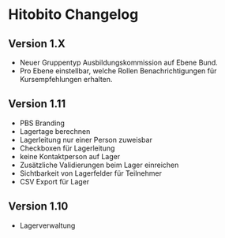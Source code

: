 # Hitobito Changelog

## Version 1.X

*   Neuer Gruppentyp Ausbildungskommission auf Ebene Bund.
*   Pro Ebene einstellbar, welche Rollen Benachrichtigungen für Kursempfehlungen erhalten.

## Version 1.11

*   PBS Branding
*   Lagertage berechnen
*   Lagerleitung nur einer Person zuweisbar
*   Checkboxen für Lagerleitung
*   keine Kontaktperson auf Lager
*   Zusätzliche Validierungen beim Lager einreichen
*   Sichtbarkeit von Lagerfelder für Teilnehmer
*   CSV Export für Lager

## Version 1.10

*   Lagerverwaltung
